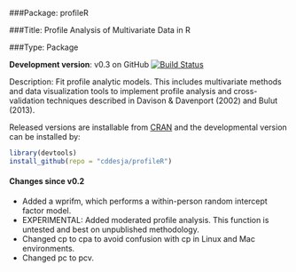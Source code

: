 ###Package: profileR

###Title: Profile Analysis of Multivariate Data in R

###Type: Package

**Development version**: v0.3 on GitHub [![Build Status](https://travis-ci.org/cddesja/profileR.svg?branch=master)](https://travis-ci.org/cddesja/profileR)

Description: Fit profile analytic models. This includes multivariate methods and data visualization tools 
    to implement profile analysis and cross-validation techniques described 
    in Davison & Davenport (2002) and Bulut (2013).

Released versions are installable from [CRAN](http://cran.r-project.org/package=profileR) and the developmental version can be installed by:

```R
library(devtools)
install_github(repo = "cddesja/profileR")
```

#### Changes since v0.2
- Added a wprifm, which performs a within-person random intercept factor model.
- EXPERIMENTAL: Added moderated profile analysis. This function is untested and best on unpublished methodology. 
- Changed cp to cpa to avoid confusion with cp in Linux and Mac environments.
- Changed pc to pcv.
